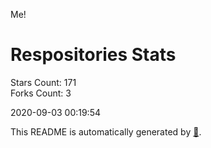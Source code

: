 Me!

# Respositories Stats
Stars Count: 171  
Forks Count: 3

2020-09-03 00:19:54  

This README is automatically generated by [🐰](https://github.com/rnitta/rnitta).
